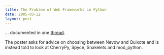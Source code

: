 ```yaml
---
title: The Problem of Web Frameworks in Python
date: 2005-03-12
layout: post
---
```


&hellip; documented in one [thread][1].

The poster asks for advice on choosing between Nevow and Quixote and is
instead told to look at CherryPy, Spyce, Snakelets and mod_python.

[1]: http://groups-beta.google.com/group/comp.lang.python/browse_thread/thread/5d03ed517ef88c7

